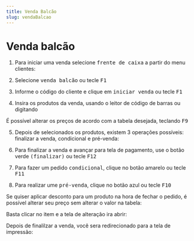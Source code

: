 ```yaml
---
title: Venda Balcão
slug: vendaBalcao
---
```

# Venda balcão

1. Para iniciar uma venda selecione <kbd>frente de caixa</kbd> a partir do menu clientes:




2. Selecione <kbd>venda balcão</kbd> ou tecle <kbd>F1</kbd>




3. Informe o código do cliente e clique em <kbd>iniciar venda</kbd> ou tecle <kbd>F1</kbd>




4. Insira os produtos da venda, usando o leitor de código de barras ou digitando



É possível alterar os preços de acordo com a tabela desejada, teclando <kbd>F9</kbd>





5. Depois de selecionados os produtos, existem 3 operações possíveis: finalizar a venda, condicional e pré-venda:



6. Para finalizar a venda e avançar para tela de pagamento, use o botão verde <kbd>(finalizar)</kbd> ou tecle <kbd>F12</kbd>



7. Para fazer um pedido <kbd>condicional</kbd>, clique no botão amarelo ou tecle <kbd>F11</kbd>



8. Para realizar ume <kbd>pré-venda</kbd>, clique no botão azul ou tecle <kbd>F10</kbd>



Se quiser aplicar desconto para um produto na hora de fechar o pedido, é possível alterar seu preço sem alterar o valor na tabela:

Basta clicar no item e a tela de alteração ira abrir:


Depois de finalilzar a venda, você sera redirecionado para a tela de impressão:



